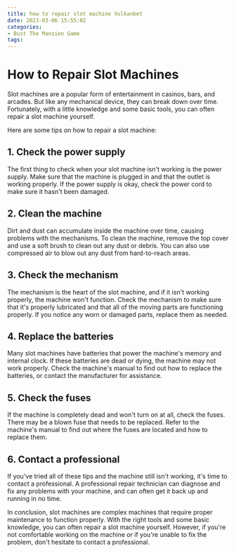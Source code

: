 ```yaml
---
title: how to repair slot machine Vulkanbet
date: 2023-03-06 15:55:02
categories:
- Bust The Mansion Game
tags:
---
```

# How to Repair Slot Machines

Slot machines are a popular form of entertainment in casinos, bars, and arcades. But like any mechanical device, they can break down over time. Fortunately, with a little knowledge and some basic tools, you can often repair a slot machine yourself.

Here are some tips on how to repair a slot machine:

## 1. Check the power supply

The first thing to check when your slot machine isn't working is the power supply. Make sure that the machine is plugged in and that the outlet is working properly. If the power supply is okay, check the power cord to make sure it hasn't been damaged.

## 2. Clean the machine

Dirt and dust can accumulate inside the machine over time, causing problems with the mechanisms. To clean the machine, remove the top cover and use a soft brush to clean out any dust or debris. You can also use compressed air to blow out any dust from hard-to-reach areas.

## 3. Check the mechanism

The mechanism is the heart of the slot machine, and if it isn't working properly, the machine won't function. Check the mechanism to make sure that it's properly lubricated and that all of the moving parts are functioning properly. If you notice any worn or damaged parts, replace them as needed.

## 4. Replace the batteries

Many slot machines have batteries that power the machine's memory and internal clock. If these batteries are dead or dying, the machine may not work properly. Check the machine's manual to find out how to replace the batteries, or contact the manufacturer for assistance.

## 5. Check the fuses

If the machine is completely dead and won't turn on at all, check the fuses. There may be a blown fuse that needs to be replaced. Refer to the machine's manual to find out where the fuses are located and how to replace them.

## 6. Contact a professional

If you've tried all of these tips and the machine still isn't working, it's time to contact a professional. A professional repair technician can diagnose and fix any problems with your machine, and can often get it back up and running in no time.

In conclusion, slot machines are complex machines that require proper maintenance to function properly. With the right tools and some basic knowledge, you can often repair a slot machine yourself. However, if you're not comfortable working on the machine or if you're unable to fix the problem, don't hesitate to contact a professional.